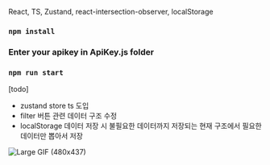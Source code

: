 React, TS, Zustand, react-intersection-observer, localStorage
### `npm install`
###  Enter your apikey in ApiKey.js folder
### `npm run start`


[todo]
- zustand store ts 도입
- filter 버튼 관련 데이터 구조 수정
- localStorage 데이터 저장 시 불필요한 데이터까지 저장되는 현재 구조에서 필요한 데이터만 뽑아서 저장

  
![Large GIF (480x437)](https://github.com/moonchanghee/reactzustand/assets/56143212/b7377a75-66ec-454d-b553-d96c4f673e7f)

